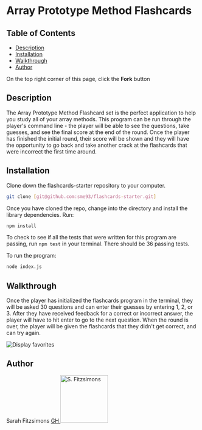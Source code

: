 # Array Prototype Method Flashcards

## Table of Contents

- [Description](#description)
- [Installation](#installation)
- [Walkthrough](#walkthrough)
- [Author](#author)

On the top right corner of this page, click the **Fork** button

## Description

The Array Prototype Method Flashcard set is the perfect application to help you study all of your array methods. This program can be run through the player's command line - the player will be able to see the questions, take guesses, and see the final score at the end of the round. Once the player has finished the initial round, their score will be shown and they will have the opportunity to go back and take another crack at the flashcards that were incorrect
the first time around.

## Installation

Clone down the flashcards-starter repository to your computer.

```bash
git clone [git@github.com:sme93/flashcards-starter.git]
```

Once you have cloned the repo, change into the directory and install the library dependencies. Run:

```bash
npm install
```

To check to see if all the tests that were written for this program are passing, run `npm test` in your terminal. There should be 36 passing tests.

To run the program:

```bash
node index.js
```

## Walkthrough

Once the player has initialized the flashcards program in the terminal, they will be asked 30 questions and can enter their guesses by entering 1, 2, or 3. After they have received feedback for a correct or incorrect
answer, the player will have to hit enter to go to the next question. When the round is over, the player will be given the flashcards that they didn't get correct, and can try again.

![Display favorites](https://media.giphy.com/media/h49v3Xy3YyFEzhqdQc/giphy.gif)

## Author

Sarah Fitzsimons <a href="https://github.com/sme93">GH <img src="https://avatars.githubusercontent.com/u/74980483?s=400&u=666d5f139d0c221d8555a16e7f1b99069b6b9b0b&v=4" alt="S. Fitzsimons" width="125" height="auto" />
